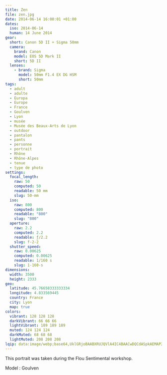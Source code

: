 ```yaml
---
title: Zen
file: zen.jpg
date: 2014-06-14 16:00:01 +01:00
dates:
  iso: 2014-06-14
  human: 14 June 2014
gear:
  short: Canon 5D II + Sigma 50mm
  camera:
    brand: Canon
    model: EOS 5D Mark II
    short: 5D II
  lenses:
    - brand: Sigma
      model: 50mm F1.4 EX DG HSM
      short: 50mm
tags:
  - adult
  - adulte
  - Europa
  - Europe
  - France
  - Goulven
  - Lyon
  - musée
  - Musée des Beaux-Arts de Lyon
  - outdoor
  - pantalon
  - pants
  - personne
  - portrait
  - Rhône
  - Rhône-Alpes
  - tenue
  - type de photo
settings:
  focal_length:
    raw: 50
    computed: 50
    readable: 50 mm
    slug: 50-mm
  iso:
    raw: 800
    computed: 800
    readable: "800"
    slug: "800"
  aperture:
    raw: 2.2
    computed: 2.2
    readable: ƒ/2.2
    slug: f-2-2
  shutter_speed:
    raw: 0.00625
    computed: 0.00625
    readable: 1/160 s
    slug: 1-160-s
dimensions:
  width: 3500
  height: 2333
geo:
  latitude: 45.76658333333334
  longitude: 4.833569445
  country: France
  city: Lyon
  map: true
colors:
  vibrant: 128 128 128
  darkVibrant: 66 66 66
  lightVibrant: 189 189 189
  muted: 124 124 124
  darkMuted: 68 68 68
  lightMuted: 208 208 208
lqip: data:image/webp;base64,UklGRjoBAABXRUJQVlA4IC4BAACwDQCdASpkAEMAP22gwFi0q68lNBUbEpAtiWltOQBPcoR4inIij4L5q70t42r0RInBIRTpx3TwWYX2OcZzNPJ+VruvVdTsO5BSCz3MyxpWIgaPMB3BoxD0H0204KrMYzc4kOSCxkZUG3daJNqB5o/6XCvvm3YAAP7rq6kShhccAs6UodXKqWE1xnbY/ImRib9Wfn6p2C+dp2nIMg//ow2NkV+pbfg9Q0Ps7XeFhIweWqU8WsQ0OSlEeXzSEYThUBF5ywp4DngOw/nTnpFYG8XdXqioFgF2n0J9ZY2ON5b+ONNNu85y5w1zZ/Ws9Bj+UmupCJJWc56sHYkUz2Q+csaBAcheD+1NeGYu0rtG08tahIFA6ENkxguxTTLlFzP0tI8EGmgmnMOVpQcY7uAAAA==
---
```


This portrait was taken during the Flou Sentimental workshop.

Model : Goulven
